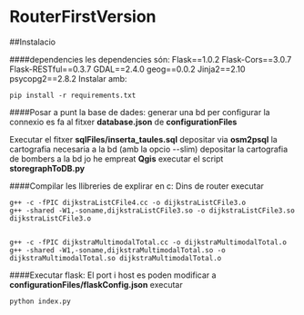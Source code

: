 # RouterFirstVersion

##Instalacio

####dependencies
les dependencies són:
Flask==1.0.2
Flask-Cors==3.0.7
Flask-RESTful==0.3.7
GDAL==2.4.0
geog==0.0.2
Jinja2==2.10
psycopg2==2.8.2
Instalar amb:
```
pip install -r requirements.txt
```
####Posar a punt la base de dades:
generar una bd per configurar la connexio es fa al fitxer **database.json** de **configurationFiles**

Executar el fitxer **sqlFiles/inserta_taules.sql**
depositar via **osm2psql** la cartografia necesaria a la bd (amb la opcio --slim)
depositar la cartografia de bombers a la bd jo he empreat **Qgis**
executar el script **storegraphToDB.py**

####Compilar les llibreries de explirar en c:
Dins de router executar 
```
g++ -c -fPIC dijkstraListCFile4.cc -o dijkstraListCFile3.o
g++ -shared -W1,-soname,dijkstraListCFile3.so -o dijkstraListCFile3.so dijkstraListCFile3.o


g++ -c -fPIC dijkstraMultimodalTotal.cc -o dijkstraMultimodalTotal.o
g++ -shared -W1,-soname,dijkstraMultimodalTotal.so -o dijkstraMultimodalTotal.so dijkstraMultimodalTotal.o
```

####Executar flask:
El port i host es poden modificar a **configurationFiles/flaskConfig.json**
executar
```
python index.py
```
